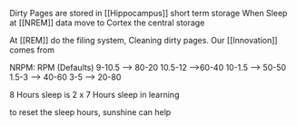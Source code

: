Dirty Pages are stored in [[Hippocampus]] short term storage 
When Sleep at [[NREM]]  data move to Cortex the central storage

At [[REM]] do the filing system, Cleaning dirty pages. Our [[Innovation]] comes from

NRPM: RPM  (Defaults)
9-10.5   --> 80-20
10.5-12 -->60-40
10-1.5   --> 50-50
1.5-3     --> 40-60
3-5        --> 20-80

8 Hours sleep is 2 x 7 Hours sleep in learning

to reset the sleep hours, sunshine can help